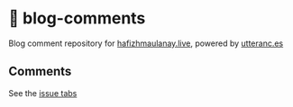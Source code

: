# 💬 blog-comments

Blog comment repository for [hafizhmaulanay.live](https://hafizhmaulanay.live/), powered by [utteranc.es](https://utteranc.es/)

## Comments

See the [issue tabs](https://github.com/hafizhmaulanay/blog-comments/issues)
